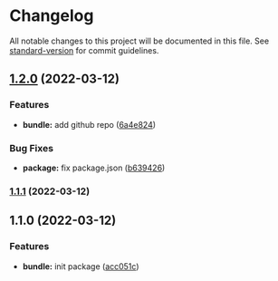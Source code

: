 # Changelog

All notable changes to this project will be documented in this file. See [standard-version](https://github.com/conventional-changelog/standard-version) for commit guidelines.

## [1.2.0](https://github.com/stephen-shopopop/standard/compare/v1.1.1...v1.2.0) (2022-03-12)


### Features

* **bundle:** add github repo ([6a4e824](https://github.com/stephen-shopopop/standard/commit/6a4e82499c81b202261ba45a5ef2331fa9ee0902))


### Bug Fixes

* **package:** fix package.json ([b639426](https://github.com/stephen-shopopop/standard/commit/b639426521b38662d2e40a7c41566c0a8c896610))

### [1.1.1](https://github.com/stephen-shopopop/standard/compare/v1.1.0...v1.1.1) (2022-03-12)

## 1.1.0 (2022-03-12)


### Features

* **bundle:** init package ([acc051c](https://github.com/stephen-shopopop/standard/commit/acc051ca3c63dea9f93f071e97d8959f4ef5f8eb))
